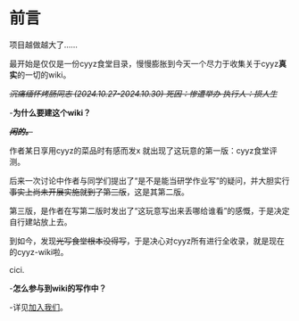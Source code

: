 # 前言

项目越做越大了……

最开始是仅仅是一份cyyz食堂目录，慢慢膨胀到今天一个尽力于收集关于cyyz**真实**的一切的wiki。



<s>_沉痛缅怀烤肠同志 (2024.10.27-2024.10.30) 死因：惨遭举办 执行人：损人生_</s>

-**为什么要建这个wiki？**

<i><s>**闲的。**</s></i>  

作者某日享用cyyz的菜品时有感而发x 就出现了这玩意的第一版：cyyz食堂评测。

后来一次讨论中作者与同学们提出了“是不是能当研学作业写”的疑问，并大胆实行<s>事实上尚未开展实施就到了第三版</s>，这是其第二版。

第三版，是作者在写第二版时发出了“这玩意写出来丢哪给谁看”的感慨，于是决定自行建站放上去。

到如今，发现<s>光写食堂根本没得写</s>，于是决心对cyyz所有进行全收录，就是现在的cyyz-wiki啦。

cici.





-**怎么参与到wiki的写作中？**

-详见[加入我们](joinus.md)。



